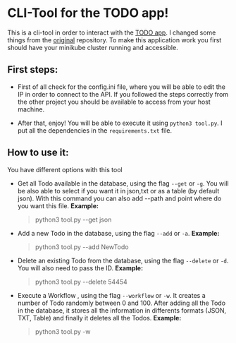 
# CLI-Tool for the TODO app!

This is a cli-tool in order to interact with the [TODO app](https://github.com/Arcadidc/minikube-node-todo). I changed some things from the [original](https://github.com/scotch-io/node-todo) repository. To make this application work you first should have your minikube cluster running and accessible.

## First steps:
 - First of all check for the config.ini file, where you will be able to edit the IP in order to connect to the API. If you followed the steps correctly from the other project you should be available to access from your host machine. 

 - After that, enjoy! You will be able to execute it using `python3 tool.py`. I put all the dependencies in the `requirements.txt` file. 
 
 ## How to use it:
 
 You have different options with this tool
    
- Get all Todo available in the database, using the flag `--get` or `-g`. You will be also able to select if you want it in json,txt or as a table (by default json). With this command you can also add --path and point where do you want this file. **Example:**

    >  python3 tool.py --get json 

- Add a new Todo in the database, using the flag `--add` or `-a`. **Example:**

     > python3 tool.py --add NewTodo

- Delete an existing Todo from the database, using the flag `--delete` or `-d`. You will also need to pass the ID.  **Example:**

     > python3 tool.py --delete 54454
    
- Execute a Workflow , using the flag  `--workflow` or `-w`. It creates a number of Todo randomly between 0 and 100. After adding all the Todo in the database, it  stores all the information  in differents formats (JSON, TXT, Table) and finally it deletes all the Todos.  **Example:**

     > python3 tool.py -w

